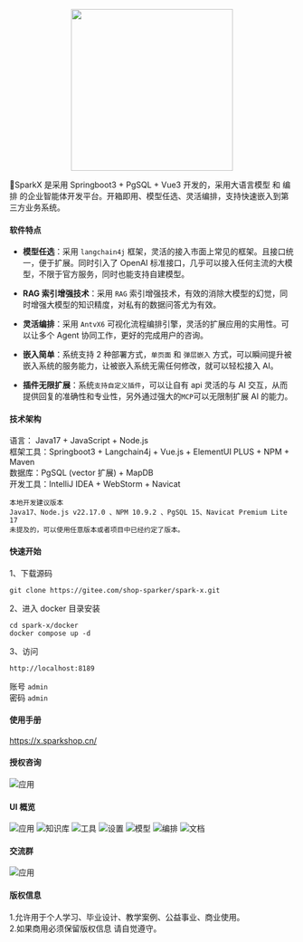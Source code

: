 <p align="center">
<img src="screenshot/logo.png" width="286" />
</p>

🚀SparkX 是采用 Springboot3 + PgSQL + Vue3 开发的，采用大语言模型 和 编排 的企业智能体开发平台。开箱即用、模型任选、灵活编排，支持快速嵌入到第三方业务系统。

#### 软件特点

- **模型任选**：采用 `langchain4j` 框架，灵活的接入市面上常见的框架。且接口统一，便于扩展。同时引入了 OpenAI 标准接口，几乎可以接入任何主流的大模型，不限于官方服务，同时也能支持自建模型。

- **RAG 索引增强技术**：采用 `RAG` 索引增强技术，有效的消除大模型的幻觉，同时增强大模型的知识精度，对私有的数据问答尤为有效。

- **灵活编排**：采用 `AntvX6` 可视化流程编排引擎，灵活的扩展应用的实用性。可以让多个 Agent 协同工作，更好的完成用户的咨询。

- **嵌入简单**：系统支持 2 种部署方式，`单页面` 和 `弹层嵌入` 方式，可以瞬间提升被嵌入系统的服务能力，让被嵌入系统无需任何修改，就可以轻松接入 AI。

- **插件无限扩展**：系统`支持自定义插件`，可以让自有 api 灵活的与 AI 交互，从而提供回复的准确性和专业性，另外通过强大的`MCP`可以无限制扩展 AI 的能力。

#### 技术架构

语言： Java17 + JavaScript + Node.js  
框架工具：Springboot3 + Langchain4j + Vue.js + ElementUI PLUS + NPM + Maven  
数据库：PgSQL (vector 扩展) + MapDB  
开发工具：IntelliJ IDEA + WebStorm + Navicat

```
本地开发建议版本
Java17、Node.js v22.17.0 、NPM 10.9.2 、PgSQL 15、Navicat Premium Lite 17
未提及的，可以使用任意版本或者项目中已经约定了版本。
```

#### 快速开始

1、下载源码

```
git clone https://gitee.com/shop-sparker/spark-x.git
```

2、进入 docker 目录安装

```
cd spark-x/docker
docker compose up -d
```

3、访问

```
http://localhost:8189
```

账号 `admin`  
密码 `admin`

#### 使用手册

https://x.sparkshop.cn/

#### 授权咨询

![应用](screenshot/wechat.png)

#### UI 概览

![应用](screenshot/1.png)
![知识库](screenshot/2.png)
![工具](screenshot/3.png)
![设置](screenshot/4.png)
![模型](screenshot/5.png)
![编排](screenshot/6.png)
![文档](screenshot/7.png)

#### 交流群
![应用](screenshot/qun.jpg)

#### 版权信息
1.允许用于个人学习、毕业设计、教学案例、公益事业、商业使用。  
2.如果商用必须保留版权信息 请自觉遵守。  
